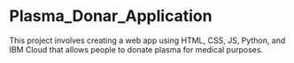 # Plasma_Donar_Application

This project involves creating a web app using HTML, CSS, JS, Python, and IBM Cloud that allows people to donate plasma for medical purposes.
